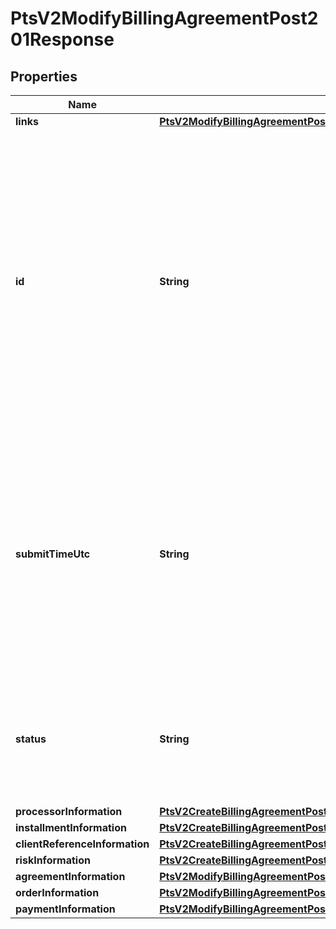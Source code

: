 
# PtsV2ModifyBillingAgreementPost201Response

## Properties
Name | Type | Description | Notes
------------ | ------------- | ------------- | -------------
**links** | [**PtsV2ModifyBillingAgreementPost201ResponseLinks**](PtsV2ModifyBillingAgreementPost201ResponseLinks.md) |  |  [optional]
**id** | **String** | An unique identification number generated by Cybersource to identify the submitted request. Returned by all services. It is also appended to the endpoint of the resource. On incremental authorizations, this value with be the same as the identification number returned in the original authorization response.  |  [optional]
**submitTimeUtc** | **String** | Time of request in UTC. Format: &#x60;YYYY-MM-DDThh:mm:ssZ&#x60; **Example** &#x60;2016-08-11T22:47:57Z&#x60; equals August 11, 2016, at 22:47:57 (10:47:57 p.m.). The &#x60;T&#x60; separates the date and the time. The &#x60;Z&#x60; indicates UTC.  Returned by Cybersource for all services.  |  [optional]
**status** | **String** | The status of the billing agreement. Possible value is:   - PENDING   - REVOKED   - ACTIVE   - FAILED   - EXPIRED   - INACTIVE  |  [optional]
**processorInformation** | [**PtsV2CreateBillingAgreementPost201ResponseProcessorInformation**](PtsV2CreateBillingAgreementPost201ResponseProcessorInformation.md) |  |  [optional]
**installmentInformation** | [**PtsV2CreateBillingAgreementPost201ResponseInstallmentInformation**](PtsV2CreateBillingAgreementPost201ResponseInstallmentInformation.md) |  |  [optional]
**clientReferenceInformation** | [**PtsV2CreateBillingAgreementPost201ResponseClientReferenceInformation**](PtsV2CreateBillingAgreementPost201ResponseClientReferenceInformation.md) |  |  [optional]
**riskInformation** | [**PtsV2CreateBillingAgreementPost201ResponseRiskInformation**](PtsV2CreateBillingAgreementPost201ResponseRiskInformation.md) |  |  [optional]
**agreementInformation** | [**PtsV2ModifyBillingAgreementPost201ResponseAgreementInformation**](PtsV2ModifyBillingAgreementPost201ResponseAgreementInformation.md) |  |  [optional]
**orderInformation** | [**PtsV2ModifyBillingAgreementPost201ResponseOrderInformation**](PtsV2ModifyBillingAgreementPost201ResponseOrderInformation.md) |  |  [optional]
**paymentInformation** | [**PtsV2ModifyBillingAgreementPost201ResponsePaymentInformation**](PtsV2ModifyBillingAgreementPost201ResponsePaymentInformation.md) |  |  [optional]



